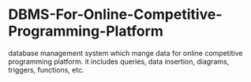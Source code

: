# DBMS-For-Online-Competitive-Programming-Platform
database management system which mange data for online competitive programming platform. it includes queries, data insertion, diagrams, triggers, functions, etc.
